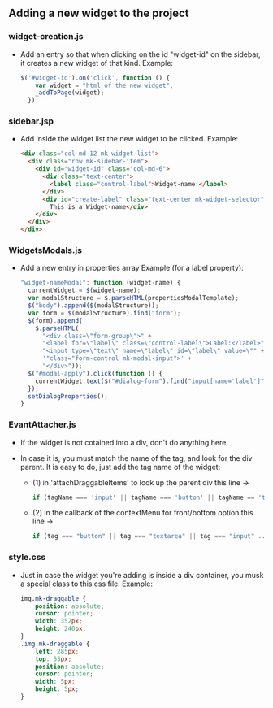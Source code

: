 ## Adding a new widget to the project

### widget-creation.js

- Add an entry so that when clicking on the id "widget-id" on the sidebar, it creates a new widget of that kind.
Example:

  ```javascript
  $('#widget-id').on('click', function () {
      var widget = "html of the new widget";
      _addToPage(widget);
    });
  ```

### sidebar.jsp

- Add inside the widget list the new widget to be clicked.
Example:

  ```html
  <div class="col-md-12 mk-widget-list">
    <div class="row mk-sidebar-item">
      <div id="widget-id" class="col-md-6">
        <div class="text-center">
          <label class="control-label">Widget-name:</label>
        </div>
        <div id="create-label" class="text-center mk-widget-selector">
          This is a Widget-name</div>
      </div>
    </div>
  </div>
  ```

### WidgetsModals.js
- Add a new entry in properties array
Example (for a label property):

  ```javascript
  "widget-nameModal": function (widget-name) {
    currentWidget = $(widget-name);
    var modalStructure = $.parseHTML(propertiesModalTemplate);
    $("body").append($(modalStructure));
    var form = $(modalStructure).find("form");
    $(form).append(
      $.parseHTML(
        "<div class=\"form-group\">" +
        "<label for=\"label\" class=\"control-label\">Label:</label>" +
        "<input type=\"text\" name=\"label\" id=\"label\" value=\"" + $(label).text() +
        '"class="form-control mk-modal-input">' +
        "</div>"));
    $("#modal-apply").click(function () {
      currentWidget.text($("#dialog-form").find("input[name='label']").val());
    });
    setDialogProperties();
  }
  ```

### EvantAttacher.js

- If the widget is not cotained into a div, don't do anything here.

- In case it is, you must match the name of the tag, and look for the div parent. It is easy to do, just add the tag name of the widget:
  * (1) in 'attachDraggableItems' to look up the parent div
    this line ->
    ```javascript
    if (tagName === 'input' || tagName === 'button' || tagName == 'textarea' ...)
    ```
  * (2) in the callback of the contextMenu for front/bottom option
    this line ->
    ```javascript
    if (tag === "button" || tag === "textarea" || tag === "input" ...)
    ```

### style.css

- Just in case the widget you're adding is inside a div container, you musk a special class to this css file.
Example:

  ```css
  img.mk-draggable {
      position: absolute;
      cursor: pointer;
      width: 352px;
      height: 240px;
  }
  .img.mk-draggable {
      left: 285px;
      top: 55px;
      position: absolute;
      cursor: pointer;
      width: 5px;
      height: 5px;
  }
  ```
